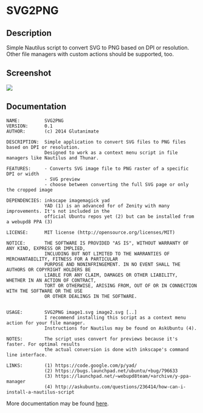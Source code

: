 SVG2PNG
=======

## Description

Simple Nautilus script to convert SVG to PNG based on DPI or resolution. Other file managers with custom actions should be supported, too.

## Screenshot

![](http://i.stack.imgur.com/CIIRl.png)

## Documentation


    NAME:         SVG2PNG
    VERSION:      0.1
    AUTHOR:       (c) 2014 Glutanimate
    
    DESCRIPTION:  Simple application to convert SVG files to PNG files based on DPI or resolution. 
                  Designed to work as a context menu script in file managers like Nautilus and Thunar.
                  
    FEATURES:     - Converts SVG image file to PNG raster of a specific DPI or width
                  - SVG preview
                  - choose between converting the full SVG page or only the cropped image
                  
    DEPENDENCIES: inkscape imagemagick yad
                  YAD (1) is an advanced for of Zenity with many improvements. It's not included in the
                  official Ubuntu repos yet (2) but can be installed from a webupd8 PPA (3)
                  
    LICENSE:      MIT license (http://opensource.org/licenses/MIT)
    
    NOTICE:       THE SOFTWARE IS PROVIDED "AS IS", WITHOUT WARRANTY OF ANY KIND, EXPRESS OR IMPLIED,
                  INCLUDING BUT NOT LIMITED TO THE WARRANTIES OF MERCHANTABILITY, FITNESS FOR A PARTICULAR
                  PURPOSE AND NONINFRINGEMENT. IN NO EVENT SHALL THE AUTHORS OR COPYRIGHT HOLDERS BE
                  LIABLE FOR ANY CLAIM, DAMAGES OR OTHER LIABILITY, WHETHER IN AN ACTION OF CONTRACT, 
                  TORT OR OTHERWISE, ARISING FROM, OUT OF OR IN CONNECTION WITH THE SOFTWARE OR THE USE 
                  OR OTHER DEALINGS IN THE SOFTWARE.
                  
                  
    USAGE:        SVG2PNG image1.svg image2.svg [..]
                  I recommend installing this script as a context menu action for your file manager.
                  Instructions for Nautilus may be found on AskUbuntu (4).
                  
    NOTES:        The script uses convert for previews because it's faster. For optimal results
                  the actual conversion is done with inkscape's command line interface.
                  
    LINKS:        (1) https://code.google.com/p/yad/
                  (2) https://bugs.launchpad.net/ubuntu/+bug/796633
                  (3) https://launchpad.net/~webupd8team/+archive/y-ppa-manager
                  (4) http://askubuntu.com/questions/236414/how-can-i-install-a-nautilus-script

More documentation may be found [here](http://askubuntu.com/a/412583/81372).
